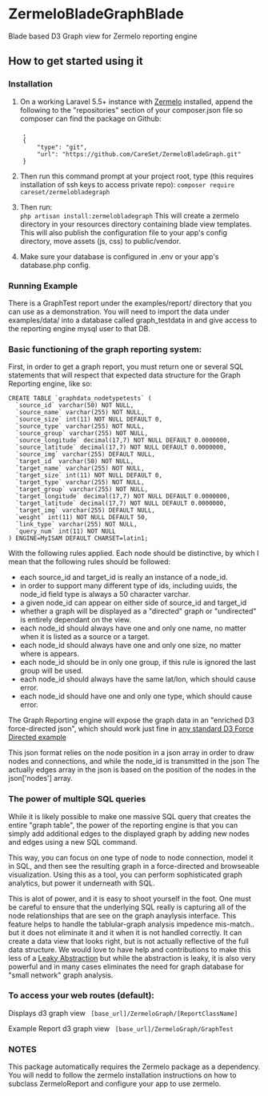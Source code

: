 # ZermeloBladeGraphBlade
Blade based D3 Graph view for Zermelo reporting engine

How to get started using it
-------------------------

### Installation
1. On a working Laravel 5.5+ instance with [Zermelo](https://github.com/CareSet/Zermelo) installed, append the following
to the "repositories" section of your composer.json file so composer can find the package on Github:
```
    , 
    {
        "type": "git",
        "url": "https://github.com/CareSet/ZermeloBladeGraph.git"
    }
```        
2. Then run this command prompt at your project root, type (this requires installation of ssh keys to access private repo):
    `composer require careset/zermelobladegraph`
    
3. Then run:   
    `php artisan install:zermelobladegraph`
This will create a zermelo directory in your resources directory containing blade view templates. 
This will also publish the configuration file to your app's config directory, move assets (js, css) to public/vendor. 
 
4. Make sure your database is configured in .env or your app's database.php config. 

### Running Example

There is a GraphTest report under the examples/report/ directory that you can use as a demonstration. 
You will need to import the data under examples/data/ into a database called graph_testdata in and give access to the reporting engine mysql user to that DB. 


### Basic functioning of the graph reporting system: 

First, in order to get a graph report, you must return one or several SQL statements that will respect that expected data structure for the Graph Reporting engine, like so: 
```
CREATE TABLE `graphdata_nodetypetests` (
  `source_id` varchar(50) NOT NULL,
  `source_name` varchar(255) NOT NULL,
  `source_size` int(11) NOT NULL DEFAULT 0,
  `source_type` varchar(255) NOT NULL,
  `source_group` varchar(255) NOT NULL,
  `source_longitude` decimal(17,7) NOT NULL DEFAULT 0.0000000,
  `source_latitude` decimal(17,7) NOT NULL DEFAULT 0.0000000,
  `source_img` varchar(255) DEFAULT NULL,
  `target_id` varchar(50) NOT NULL,
  `target_name` varchar(255) NOT NULL,
  `target_size` int(11) NOT NULL DEFAULT 0,
  `target_type` varchar(255) NOT NULL,
  `target_group` varchar(255) NOT NULL,
  `target_longitude` decimal(17,7) NOT NULL DEFAULT 0.0000000,
  `target_latitude` decimal(17,7) NOT NULL DEFAULT 0.0000000,
  `target_img` varchar(255) DEFAULT NULL,
  `weight` int(11) NOT NULL DEFAULT 50,
  `link_type` varchar(255) NOT NULL,
  `query_num` int(11) NOT NULL
) ENGINE=MyISAM DEFAULT CHARSET=latin1;
```

With the following rules applied. 
Each node should be distinctive, by which I mean that the following rules should be followed: 

* each source_id and target_id is really an instance of a node_id. 
* in order to support many different type of ids, including uuids, the node_id field type is always a 50 character varchar.
* a given node_id can appear on either side of source_id and target_id
* whether a graph will be displayed as a "directed" graph or "undirected" is entirely dependant on the view. 
* each node_id should always have one and only one name, no matter when it is listed as a source or a target.
* each node_id should always have one and only one size, no matter where is appears. 
* each node_id should be in only one group, if this rule is ignored the last group will be used.   
* each node_id should always have the same lat/lon, which should cause error.
* each node_id should have one and only one type, which should cause error.

The Graph Reporting engine will expose the graph data in an "enriched D3 force-directed json", which should work just fine in [any standard D3 Force Directed example](https://bl.ocks.org/heybignick/3faf257bbbbc7743bb72310d03b86ee8)

This json format relies on the node position in a json array in order to draw nodes and connections, and while the node_id is transmitted in the json
The actually edges array in the json is based on the position of the nodes in the json['nodes'] array. 

### The power of multiple SQL queries
While it is likely possible to make one massive SQL query that creates the entire "graph table", the power of the reporting engine is that you can simply add additional edges to the displayed
graph by adding new nodes and edges using a new SQL command. 

This way, you can focus on one type of node to node connection, model it in SQL, and then see the resulting graph in a force-directed and browseable visualization. 
Using this as a tool, you can perform sophisticated graph analytics, but power it underneath with SQL. 

This is alot of power, and it is easy to shoot yourself in the foot. One must be careful to ensure that the underlying SQL really is capturing all of the node relationships that are see on the graph 
anaylysis interface. This feature helps to handle the tablular-graph analysis impedence mis-match.. but it does not eliminate it and it when it is not handled correctly. 
It can create a data view that looks right, but is not actually reflective of the full data structure. We would love to have help and contributions to make this less of a 
[Leaky Abstraction](https://en.wikipedia.org/wiki/Leaky_abstraction) but while the abstraction is leaky, it is also very powerful and in many cases eliminates the 
need for graph database for "small network" graph analysis. 




### To access your web routes (default):

Displays d3 graph view
``` [base_url]/ZermeloGraph/[ReportClassName]```

Example Report d3 graph view
``` [base_url]/ZermeloGraph/GraphTest```

### NOTES
This package automatically requires the Zermelo package as a dependency. You will nedd to follow the zermelo
installation instructions on how to subclass ZermeloReport and configure your app to use zermelo.
